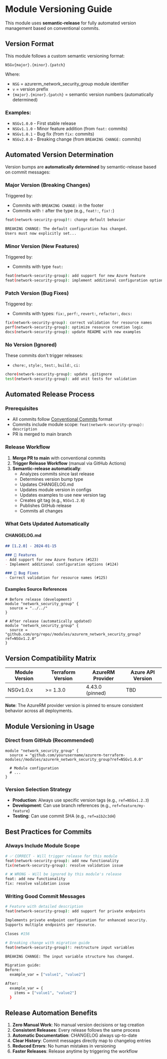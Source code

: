 # Module Versioning Guide

This module uses **semantic-release** for fully automated version management based on conventional commits.

## Version Format

This module follows a custom semantic versioning format:

```
NSGv{major}.{minor}.{patch}
```

Where:
- `NSG` = azurerm_network_security_group module identifier
- `v` = version prefix
- `{major}.{minor}.{patch}` = semantic version numbers (automatically determined)

### Examples:
- `NSGv1.0.0` - First stable release
- `NSGv1.1.0` - Minor feature addition (from `feat:` commits)
- `NSGv1.0.1` - Bug fix (from `fix:` commits)
- `NSGv2.0.0` - Breaking change (from `BREAKING CHANGE:` commits)

## Automated Version Determination

Version bumps are **automatically determined** by semantic-release based on commit messages:

### Major Version (Breaking Changes)
Triggered by:
- Commits with `BREAKING CHANGE:` in the footer
- Commits with `!` after the type (e.g., `feat!:`, `fix!:`)

```bash
feat(network-security-group)!: change default behavior

BREAKING CHANGE: The default configuration has changed.
Users must now explicitly set...
```

### Minor Version (New Features)
Triggered by:
- Commits with type `feat:`

```bash
feat(network-security-group): add support for new Azure feature
feat(network-security-group): implement additional configuration options
```

### Patch Version (Bug Fixes)
Triggered by:
- Commits with types: `fix:`, `perf:`, `revert:`, `refactor:`, `docs:`

```bash
fix(network-security-group): correct validation for resource names
perf(network-security-group): optimize resource creation logic
docs(network-security-group): update README with new examples
```

### No Version (Ignored)
These commits don't trigger releases:
- `chore:`, `style:`, `test:`, `build:`, `ci:`

```bash
chore(network-security-group): update .gitignore
test(network-security-group): add unit tests for validation
```

## Automated Release Process

### Prerequisites
- All commits follow [Conventional Commits](https://www.conventionalcommits.org/) format
- Commits include module scope: `feat(network-security-group): description`
- PR is merged to main branch

### Release Workflow

1. **Merge PR to main** with conventional commits
2. **Trigger Release Workflow** (manual via GitHub Actions)
3. **Semantic-release automatically**:
   - Analyzes commits since last release
   - Determines version bump type
   - Updates CHANGELOG.md
   - Updates module version in configs
   - Updates examples to use new version tag
   - Creates git tag (e.g., `NSGv1.2.0`)
   - Publishes GitHub release
   - Commits all changes

### What Gets Updated Automatically

#### CHANGELOG.md
```markdown
## [1.2.0] - 2024-01-15

### 🚀 Features
- Add support for new Azure feature (#123)
- Implement additional configuration options (#124)

### 🐛 Bug Fixes
- Correct validation for resource names (#125)
```

#### Examples Source References
```hcl
# Before release (development)
module "network_security_group" {
  source = "../../"
}

# After release (automatically updated)
module "network_security_group" {
  source = "github.com/org/repo//modules/azurerm_network_security_group?ref=NSGv1.2.0"
}
```

## Version Compatibility Matrix

| Module Version | Terraform Version | AzureRM Provider | Azure API Version |
|----------------|-------------------|------------------|-------------------|
| NSGv1.0.x | >= 1.3.0 | 4.43.0 (pinned) | TBD |

**Note**: The AzureRM provider version is pinned to ensure consistent behavior across all deployments.

## Module Versioning in Usage

### Direct from GitHub (Recommended)
```hcl
module "network_security_group" {
  source = "github.com/yourusername/azurerm-terraform-modules//modules/azurerm_network_security_group?ref=NSGv1.0.0"
  
  # Module configuration
  # ...
}
```

### Version Selection Strategy
- **Production**: Always use specific version tags (e.g., `ref=NSGv1.2.3`)
- **Development**: Can use branch references (e.g., `ref=feature/my-feature`)
- **Testing**: Can use commit SHA (e.g., `ref=a1b2c3d4`)

## Best Practices for Commits

### Always Include Module Scope
```bash
# ✅ CORRECT - Will trigger release for this module
feat(network-security-group): add new functionality
fix(network-security-group): resolve validation issue

# ❌ WRONG - Will be ignored by this module's release
feat: add new functionality
fix: resolve validation issue
```

### Writing Good Commit Messages
```bash
# Feature with detailed description
feat(network-security-group): add support for private endpoints

Implements private endpoint configuration for enhanced security.
Supports multiple endpoints per resource.

Closes #156

# Breaking change with migration guide
feat(network-security-group)!: restructure input variables

BREAKING CHANGE: The input variable structure has changed.

Migration guide:
Before:
  example_var = ["value1", "value2"]

After:
  example_var = {
    items = ["value1", "value2"]
  }
```

## Release Automation Benefits

1. **Zero Manual Work**: No manual version decisions or tag creation
2. **Consistent Releases**: Every release follows the same process
3. **Automatic Documentation**: CHANGELOG always up-to-date
4. **Clear History**: Commit messages directly map to changelog entries
5. **Reduced Errors**: No human mistakes in versioning
6. **Faster Releases**: Release anytime by triggering the workflow
